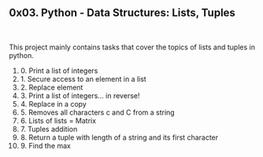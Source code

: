 <h2>0x03. Python - Data Structures: Lists, Tuples</h2>
<br>
<p>This project mainly contains tasks that cover the topics of lists and tuples in python.</p>
<ol>
<li>0. Print a list of integers</li>
<li>1. Secure access to an element in a list</li>
<li>2. Replace element</li>
<li>3. Print a list of integers... in reverse!</li>
<li>4. Replace in a copy</li>
<li>5. Removes all characters c and C from a string</li>
<li>6. Lists of lists = Matrix</li>
<li>7. Tuples addition</li>
<li>8. Return a tuple with length of a string and its first character</li>
<li>9. Find the max</li>
</ol>
